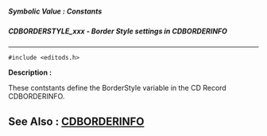 ##### Symbolic Value : Constants
##### CDBORDERSTYLE_xxx - Border Style settings in CDBORDERINFO
---
```
#include <editods.h>
```
**Description :**

These contstants define the BorderStyle variable in the CD Record CDBORDERINFO.

**See Also :**
[CDBORDERINFO](/reference/Data/CDBORDERINFO)
---
